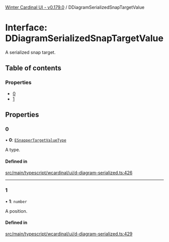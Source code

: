 [Winter Cardinal UI - v0.179.0](../index.md) / DDiagramSerializedSnapTargetValue

# Interface: DDiagramSerializedSnapTargetValue

A serialized snap target.

## Table of contents

### Properties

- [0](DDiagramSerializedSnapTargetValue.md#0)
- [1](DDiagramSerializedSnapTargetValue.md#1)

## Properties

### 0

• **0**: [`ESnapperTargetValueType`](../index.md#esnappertargetvaluetype)

A type.

#### Defined in

[src/main/typescript/wcardinal/ui/d-diagram-serialized.ts:426](https://github.com/winter-cardinal/winter-cardinal-ui/blob/v0.179.0/src/main/typescript/wcardinal/ui/d-diagram-serialized.ts#L426)

___

### 1

• **1**: `number`

A position.

#### Defined in

[src/main/typescript/wcardinal/ui/d-diagram-serialized.ts:429](https://github.com/winter-cardinal/winter-cardinal-ui/blob/v0.179.0/src/main/typescript/wcardinal/ui/d-diagram-serialized.ts#L429)
